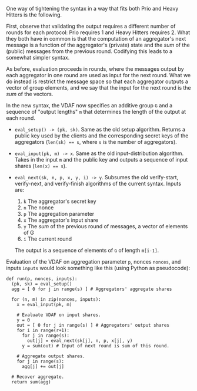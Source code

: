 One way of tightening the syntax in a way that fits both Prio and Heavy Hitters
is the following.

First, observe that validating the output requires a different number of rounds
for each protocol: Prio requires 1 and Heavy Hitters requires 2. What they both
have in common is that the computation of an aggregator's next message is a
function of the aggregator's (private) state and the *sum* of the (public)
messages from the previous round. Codifying this leads to a somewhat simpler
syntax.

As before, evaluation proceeds in rounds, where the messages output by each
aggregator in one round are used as input for the next round. What we do instead
is restrict the message space so that each aggregator outputs a vector of group
elements, and we say that the input for the next round is the *sum* of the
vectors.

In the new syntax, the VDAF now specifies an additive group `G` and a sequence
of "output lengths" `m` that determines the length of the output at each round.

 * `eval_setup() -> (pk, sk)`. Same as the old setup algorithm. Returns a
   public key used by the clients and the corresponding secret keys of the
   aggregators (`len(sk) == s`, where `s` is the number of aggregators).

 * `eval_input(pk, m) -> x`. Same as the old input-distribution algorithm. Takes
   in the input `m` and the public key and outputs a sequence of input shares
   (`len(x) == s`).

 * `eval_next(sk, n, p, x, y, i) -> y`. Subsumes the old verify-start,
   verify-next, and verify-finish algorithms of the current syntax. Inputs are:

      1. `k` The aggregator's secret key
      2. `n` The nonce
      3. `p` The aggregation parameter
      4. `x` The aggregator's input share
      5. `y` The *sum* of the previous round of messages, a vector of elements
         of G
      6. `i` The current round

    The output is a sequence of elements of `G` of length `m[i-1]`.

Evaluation of the VDAF on aggregation parameter `p`, nonces `nonces`, and inputs
`inputs` would look something like this (using Python as pseudocode):

```
def run(p, nonces, inputs):
  (pk, sk) = eval_setup()
  agg = [ 0 for j in range(s) ] # Aggregators' aggregate shares

  for (n, m) in zip(nonces, inputs):
    x = eval_input(pk, m)

    # Evaluate VDAF on input shares.
    y = 0
    out = [ 0 for j in range(s) ] # Aggregators' output shares
    for i in range(r+1):
      for j in range(s):
        out[j] = eval_next(sk[j], n, p, x[j], y)
      y = sum(out) # Input of next round is sum of this round.

    # Aggregate output shares.
    for j in range(s):
      agg[j] += out[j]

  # Recover aggregate.
  return sum(agg)
```

